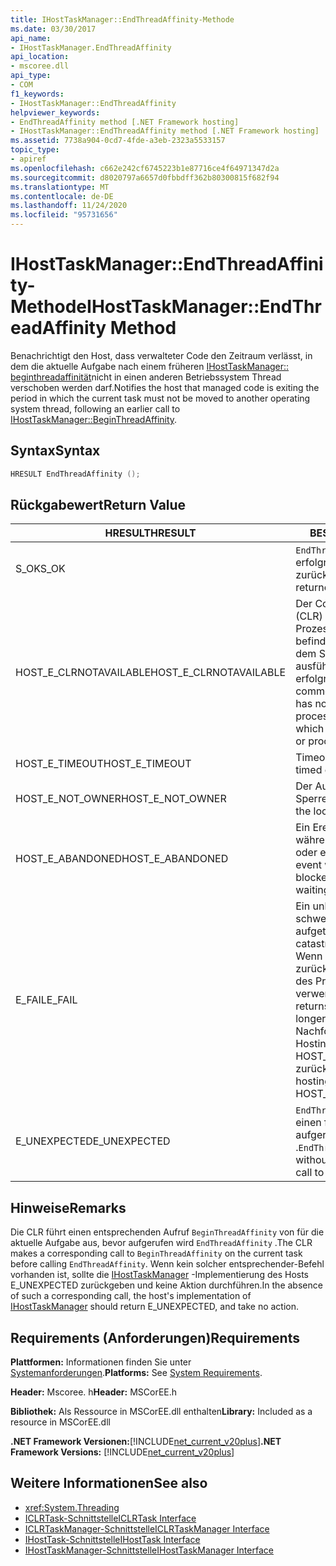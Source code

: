 ```yaml
---
title: IHostTaskManager::EndThreadAffinity-Methode
ms.date: 03/30/2017
api_name:
- IHostTaskManager.EndThreadAffinity
api_location:
- mscoree.dll
api_type:
- COM
f1_keywords:
- IHostTaskManager::EndThreadAffinity
helpviewer_keywords:
- EndThreadAffinity method [.NET Framework hosting]
- IHostTaskManager::EndThreadAffinity method [.NET Framework hosting]
ms.assetid: 7738a904-0cd7-4fde-a3eb-2323a5533157
topic_type:
- apiref
ms.openlocfilehash: c662e242cf6745223b1e87716ce4f64971347d2a
ms.sourcegitcommit: d8020797a6657d0fbbdff362b80300815f682f94
ms.translationtype: MT
ms.contentlocale: de-DE
ms.lasthandoff: 11/24/2020
ms.locfileid: "95731656"
---
```

# <a name="ihosttaskmanagerendthreadaffinity-method"></a><span data-ttu-id="2e337-102">IHostTaskManager::EndThreadAffinity-Methode</span><span class="sxs-lookup"><span data-stu-id="2e337-102">IHostTaskManager::EndThreadAffinity Method</span></span>

<span data-ttu-id="2e337-103">Benachrichtigt den Host, dass verwalteter Code den Zeitraum verlässt, in dem die aktuelle Aufgabe nach einem früheren [IHostTaskManager:: beginthreadaffinität](ihosttaskmanager-beginthreadaffinity-method.md)nicht in einen anderen Betriebssystem Thread verschoben werden darf.</span><span class="sxs-lookup"><span data-stu-id="2e337-103">Notifies the host that managed code is exiting the period in which the current task must not be moved to another operating system thread, following an earlier call to [IHostTaskManager::BeginThreadAffinity](ihosttaskmanager-beginthreadaffinity-method.md).</span></span>  
  
## <a name="syntax"></a><span data-ttu-id="2e337-104">Syntax</span><span class="sxs-lookup"><span data-stu-id="2e337-104">Syntax</span></span>  
  
```cpp  
HRESULT EndThreadAffinity ();  
```  
  
## <a name="return-value"></a><span data-ttu-id="2e337-105">Rückgabewert</span><span class="sxs-lookup"><span data-stu-id="2e337-105">Return Value</span></span>  
  
|<span data-ttu-id="2e337-106">HRESULT</span><span class="sxs-lookup"><span data-stu-id="2e337-106">HRESULT</span></span>|<span data-ttu-id="2e337-107">BESCHREIBUNG</span><span class="sxs-lookup"><span data-stu-id="2e337-107">Description</span></span>|  
|-------------|-----------------|  
|<span data-ttu-id="2e337-108">S_OK</span><span class="sxs-lookup"><span data-stu-id="2e337-108">S_OK</span></span>|<span data-ttu-id="2e337-109">`EndThreadAffinity` wurde erfolgreich zurückgegeben.</span><span class="sxs-lookup"><span data-stu-id="2e337-109">`EndThreadAffinity` returned successfully.</span></span>|  
|<span data-ttu-id="2e337-110">HOST_E_CLRNOTAVAILABLE</span><span class="sxs-lookup"><span data-stu-id="2e337-110">HOST_E_CLRNOTAVAILABLE</span></span>|<span data-ttu-id="2e337-111">Der Common Language Runtime (CLR) wurde nicht in einen Prozess geladen, oder die CLR befindet sich in einem Zustand, in dem Sie verwalteten Code nicht ausführen oder den-Befehl nicht erfolgreich verarbeiten kann.</span><span class="sxs-lookup"><span data-stu-id="2e337-111">The common language runtime (CLR) has not been loaded into a process, or the CLR is in a state in which it cannot run managed code or process the call successfully.</span></span>|  
|<span data-ttu-id="2e337-112">HOST_E_TIMEOUT</span><span class="sxs-lookup"><span data-stu-id="2e337-112">HOST_E_TIMEOUT</span></span>|<span data-ttu-id="2e337-113">Timeout des Aufrufes.</span><span class="sxs-lookup"><span data-stu-id="2e337-113">The call timed out.</span></span>|  
|<span data-ttu-id="2e337-114">HOST_E_NOT_OWNER</span><span class="sxs-lookup"><span data-stu-id="2e337-114">HOST_E_NOT_OWNER</span></span>|<span data-ttu-id="2e337-115">Der Aufrufer ist nicht Besitzer der Sperre.</span><span class="sxs-lookup"><span data-stu-id="2e337-115">The caller does not own the lock.</span></span>|  
|<span data-ttu-id="2e337-116">HOST_E_ABANDONED</span><span class="sxs-lookup"><span data-stu-id="2e337-116">HOST_E_ABANDONED</span></span>|<span data-ttu-id="2e337-117">Ein Ereignis wurde abgebrochen, während ein blockierter Thread oder eine Fiber darauf wartete.</span><span class="sxs-lookup"><span data-stu-id="2e337-117">An event was canceled while a blocked thread or fiber was waiting on it.</span></span>|  
|<span data-ttu-id="2e337-118">E_FAIL</span><span class="sxs-lookup"><span data-stu-id="2e337-118">E_FAIL</span></span>|<span data-ttu-id="2e337-119">Ein unbekannter schwerwiegender Fehler ist aufgetreten.</span><span class="sxs-lookup"><span data-stu-id="2e337-119">An unknown catastrophic failure occurred.</span></span> <span data-ttu-id="2e337-120">Wenn eine Methode E_FAIL zurückgibt, ist die CLR innerhalb des Prozesses nicht mehr verwendbar.</span><span class="sxs-lookup"><span data-stu-id="2e337-120">When a method returns E_FAIL, the CLR is no longer usable within the process.</span></span> <span data-ttu-id="2e337-121">Nachfolgende Aufrufe von Hostingmethoden geben HOST_E_CLRNOTAVAILABLE zurück.</span><span class="sxs-lookup"><span data-stu-id="2e337-121">Subsequent calls to hosting methods return HOST_E_CLRNOTAVAILABLE.</span></span>|  
|<span data-ttu-id="2e337-122">E_UNEXPECTED</span><span class="sxs-lookup"><span data-stu-id="2e337-122">E_UNEXPECTED</span></span>|<span data-ttu-id="2e337-123">`EndThreadAffinity` wurde ohne einen früheren Aufruf von aufgerufen `BeginThreadAffinity` .</span><span class="sxs-lookup"><span data-stu-id="2e337-123">`EndThreadAffinity` was called without an earlier corresponding call to `BeginThreadAffinity`.</span></span>|  
  
## <a name="remarks"></a><span data-ttu-id="2e337-124">Hinweise</span><span class="sxs-lookup"><span data-stu-id="2e337-124">Remarks</span></span>  

 <span data-ttu-id="2e337-125">Die CLR führt einen entsprechenden Aufruf `BeginThreadAffinity` von für die aktuelle Aufgabe aus, bevor aufgerufen wird `EndThreadAffinity` .</span><span class="sxs-lookup"><span data-stu-id="2e337-125">The CLR makes a corresponding call to `BeginThreadAffinity` on the current task before calling `EndThreadAffinity`.</span></span> <span data-ttu-id="2e337-126">Wenn kein solcher entsprechender-Befehl vorhanden ist, sollte die [IHostTaskManager](ihosttaskmanager-interface.md) -Implementierung des Hosts E_UNEXPECTED zurückgeben und keine Aktion durchführen.</span><span class="sxs-lookup"><span data-stu-id="2e337-126">In the absence of such a corresponding call, the host's implementation of [IHostTaskManager](ihosttaskmanager-interface.md) should return E_UNEXPECTED, and take no action.</span></span>  
  
## <a name="requirements"></a><span data-ttu-id="2e337-127">Requirements (Anforderungen)</span><span class="sxs-lookup"><span data-stu-id="2e337-127">Requirements</span></span>  

 <span data-ttu-id="2e337-128">**Plattformen:** Informationen finden Sie unter [Systemanforderungen](../../get-started/system-requirements.md).</span><span class="sxs-lookup"><span data-stu-id="2e337-128">**Platforms:** See [System Requirements](../../get-started/system-requirements.md).</span></span>  
  
 <span data-ttu-id="2e337-129">**Header:** Mscoree. h</span><span class="sxs-lookup"><span data-stu-id="2e337-129">**Header:** MSCorEE.h</span></span>  
  
 <span data-ttu-id="2e337-130">**Bibliothek:** Als Ressource in MSCorEE.dll enthalten</span><span class="sxs-lookup"><span data-stu-id="2e337-130">**Library:** Included as a resource in MSCorEE.dll</span></span>  
  
 <span data-ttu-id="2e337-131">**.NET Framework Versionen:**[!INCLUDE[net_current_v20plus](../../../../includes/net-current-v20plus-md.md)]</span><span class="sxs-lookup"><span data-stu-id="2e337-131">**.NET Framework Versions:** [!INCLUDE[net_current_v20plus](../../../../includes/net-current-v20plus-md.md)]</span></span>  
  
## <a name="see-also"></a><span data-ttu-id="2e337-132">Weitere Informationen</span><span class="sxs-lookup"><span data-stu-id="2e337-132">See also</span></span>

- <xref:System.Threading>
- [<span data-ttu-id="2e337-133">ICLRTask-Schnittstelle</span><span class="sxs-lookup"><span data-stu-id="2e337-133">ICLRTask Interface</span></span>](iclrtask-interface.md)
- [<span data-ttu-id="2e337-134">ICLRTaskManager-Schnittstelle</span><span class="sxs-lookup"><span data-stu-id="2e337-134">ICLRTaskManager Interface</span></span>](iclrtaskmanager-interface.md)
- [<span data-ttu-id="2e337-135">IHostTask-Schnittstelle</span><span class="sxs-lookup"><span data-stu-id="2e337-135">IHostTask Interface</span></span>](ihosttask-interface.md)
- [<span data-ttu-id="2e337-136">IHostTaskManager-Schnittstelle</span><span class="sxs-lookup"><span data-stu-id="2e337-136">IHostTaskManager Interface</span></span>](ihosttaskmanager-interface.md)
